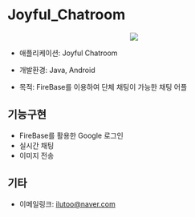 # Joyful_Chatroom

<p align="center">
<img src="https://user-images.githubusercontent.com/48270975/118689657-34e97700-b842-11eb-8ec7-8cc9d040dfcc.gif">
</p>

* 애플리케이션: Joyful Chatroom   


* 개발환경: Java, Android   
* 목적: FireBase를 이용하여 단체 채팅이 가능한 채팅 어플

<h2>기능구현</h2>

* FireBase를 활용한 Google 로그인   
* 실시간 채팅   
* 이미지 전송   

<h2> 기타 </h2>

* 이메일링크: <ilutoo@naver.com>
